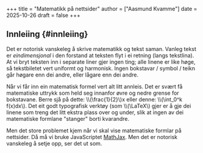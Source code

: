 +++
title = "Matematikk på nettsider"
author = ["Aasmund Kvamme"]
date = 2025-10-26
draft = false
+++

## Innleiing {#innleiing}

Det er notorisk vanskeleg å skrive matematikk og tekst saman. Vanleg tekst er _eindimensjonal_ i den forstand at teksten flyt i ei retning (langs tekstlina). At vi bryt teksten inn i separate liner gjer ingen ting; alle linene er like høge, så tekstbiletet vert uniformt og harmonisk. Ingen bokstavar / symbol / teikn går høgare enn dei andre, eller lågare enn dei andre.

Når vi får inn ein matematisk formel vert alt litt annleis. Det er svært få matematiske uttrykk som held seg innanfor øvre og nedre grense for bokstavane. Berre sjå på dette: \\\\(\frac{1}{2}\\\)x eller denne: \\\\(\int\_0^k f(x)dx\\\). Det eit godt typografisk verktøy (som \\\\(\LaTeX\\\) gjer er å gje dei linene som treng det litt ekstra plass over og under, slik at ingen av dei matematiske formlane "stanger" borti kvarandre.

Men det store problemet kjem når vi skal vise matematiske formlar på nettsider. Då må vi bruke JavaScriptet [MathJax](https://www.mathjax.org). Men det er notorisk vanskeleg å setje opp, ser det ut som.
